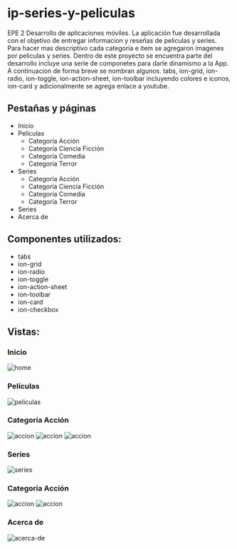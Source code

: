 # ip-series-y-peliculas
EPE 2 Desarrollo de aplicaciones móviles.
La aplicación fue desarrollada con el objetivo de entregar informacion y reseñas de peliculas y series.
Para hacer mas descriptivo cada categoria e item se agregaron imagenes por peliculas y series.
Dentro de este proyecto se encuentra parte del desarrollo incluye una serie de componetes para darle dinamismo a la App. A continuacion de forma breve se nombran algunos.
tabs, ion-grid, ion-radio, ion-toggle, ion-action-sheet, ion-toolbar incluyendo colores e iconos, ion-card y adicionalmente se agrega enlace a youtube.

## Pestañas y páginas

- Inicio
- Películas
	- Categoría Acción
	- Categoría Ciencia Ficción
	- Categoría Comedia
	- Categoría Terror
- Series
	- Categoría Acción
	- Categoría Ciencia Ficción
	- Categoría Comedia
	- Categoría Terror
- Series
- Acerca de

## Componentes utilizados:

- tabs
- ion-grid
- ion-radio
- ion-toggle
- ion-action-sheet
- ion-toolbar
- ion-card
- ion-checkbox

## Vistas:

### Inicio

![home](https://www.arielbeat.com/arieldev/app/imagenes/Screenshot_20190524-192311.png)

### Películas

![peliculas](https://www.arielbeat.com/arieldev/app/imagenes/Screenshot_20190524-192318.png)

### Categoría Acción

![accion](https://www.arielbeat.com/arieldev/app/imagenes/Screenshot_20190524-192330.png)
![accion](https://www.arielbeat.com/arieldev/app/imagenes/Screenshot_20190524-192337.png)
![accion](https://www.arielbeat.com/arieldev/app/imagenes/Screenshot_20190524-192347.png)

### Series

![series](https://www.arielbeat.com/arieldev/app/imagenes/Screenshot_20190524-192356.png)

### Categoría Acción

![accion](https://www.arielbeat.com/arieldev/app/imagenes/Screenshot_20190524-192411.png)
![accion](https://www.arielbeat.com/arieldev/app/imagenes/Screenshot_20190524-192420.png)

### Acerca de

![acerca-de](https://www.arielbeat.com/arieldev/app/imagenes/Screenshot_20190524-192428.png)




